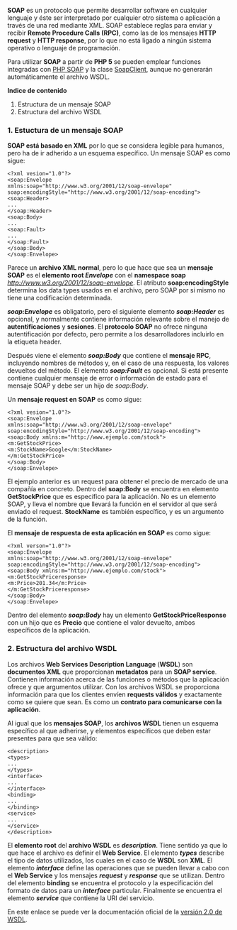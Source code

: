 **SOAP** es un protocolo que permite desarrollar software en cualquier lenguaje y éste ser interpretado por cualquier otro sistema o aplicación a través de una red mediante XML. SOAP establece reglas para enviar y recibir **Remote Procedure Calls (RPC)**, como las de los mensajes **HTTP request** y **HTTP response**, por lo que no está ligado a ningún sistema operativo o lenguaje de programación.

Para utilizar **SOAP** a partir de **PHP 5** se pueden emplear funciones integradas con [PHP SOAP](http://php.net/manual/en/book.soap.php) y la clase [SoapClient](http://php.net/soapclient), aunque no generarán automáticamente el archivo WSDL.

**Indice de contenido**

1.  Estructura de un mensaje SOAP
2.  Estructura del archivo WSDL

### 1. Estuctura de un mensaje SOAP

**SOAP está basado en XML** por lo que se considera legible para humanos, pero ha de ir adherido a un esquema específico. Un mensaje SOAP es como sigue:

```
<?xml vesion="1.0"?>
<soap:Envelope
xmlns:soap="http://www.w3.org/2001/12/soap-envelope"
soap:encodingStyle="http://www.w3.org/2001/12/soap-encoding">
<soap:Header>
...
</soap:Header>
<soap:Body>
...
<soap:Fault>
...
</soap:Fault>
</soap:Body>
</soap:Envelope>
```

Parece un **archivo XML normal**, pero lo que hace que sea un **mensaje SOAP** es el **elemento root _Envelope_** con el **namespace soap** _http://www.w3.org/2001/12/soap-envelope_. El atributo **soap:encodingStyle** determina los data types usados en el archivo, pero SOAP por si mismo no tiene una codificación determinada.

_**soap:Envelope**_ es obligatorio, pero el siguiente elemento _**soap:Header**_ es opcional, y normalmente contiene información relevante sobre el manejo de **autentificaciones** y **sesiones**. El **protocolo SOAP** no ofrece ninguna autentificación por defecto, pero permite a los desarrolladores incluirlo en la etiqueta header.

Después viene el elemento _**soap:Body**_ que contiene el **mensaje RPC**, incluyendo nombres de métodos y, en el caso de una respuesta, los valores devueltos del método. El elemento _**soap:Fault**_ es opcional. Si está presente contiene cualquier mensaje de error o información de estado para el mensaje SOAP y debe ser un hijo de _soap:Body_.

Un **mensaje request en SOAP** es como sigue:

```
<?xml vesion="1.0"?>
<soap:Envelope
xmlns:soap="http://www.w3.org/2001/12/soap-envelope"
soap:encodingStyle="http://www.w3.org/2001/12/soap-encoding">
<soap:Body xmlns:m="http://www.ejemplo.com/stock">
<m:GetStockPrice>
<m:StockName>Google</m:StockName>
</m:GetStockPrice>
</soap:Body>
</soap:Envelope>
```

El ejemplo anterior es un request para obtener el precio de mercado de una compañía en concreto. Dentro del **soap:Body** se encuentra en elemento **GetStockPrice** que es específico para la aplicación. No es un elemento SOAP, y lleva el nombre que llevará la función en el servidor al que será enviado el request. **StockName** es también específico, y es un argumento de la función.

El **mensaje de respuesta de esta aplicación en SOAP** es como sigue:

```
<?xml verson="1.0"?>
<soap:Envelope
xmlns:soap="http://www.w3.org/2001/12/soap-envelope"
soap:encodingStyle="http://www.w3.org/2001/12/soap-encoding">
<soap:Body xmlns:m="http://www.ejemplo.com/stock">
<m:GetStockPriceresponse>
<m:Price>201.34</m:Price>
</m:GetStockPriceresponse>
</soap:Body>
</soap:Envelope>
```

Dentro del elemento _**soap:Body**_ hay un elemento **GetStockPriceResponse** con un hijo que es **Precio** que contiene el valor devuelto, ambos específicos de la aplicación.

### 2. Estructura del archivo WSDL

Los archivos **Web Services Description Language** (**WSDL**) son **documentos XML** que proporcionan **metadatos** para un **SOAP service**. Contienen información acerca de las funciones o métodos que la aplicación ofrece y que argumentos utilizar. Con los archivos WSDL se proporciona información para que los clientes envíen **requests válidos** y exactamente como se quiere que sean. Es como un **contrato para comunicarse con la aplicación**. 

Al igual que los **mensajes SOAP**, los **archivos WSDL** tienen un esquema específico al que adherirse, y elementos específicos que deben estar presentes para que sea válido:

```
<description>
<types>
...
</types>
<interface>
...
</interface>
<binding>
...
</binding>
<service>
...
</service>
</description>
```

El **elemento root** del **archivo WSDL** es _**description**_. Tiene sentido ya que lo que hace el archivo es definir el **Web Service**. El elemento _**types**_ describe el tipo de datos utilizados, los cuales en el caso de **WSDL** son **XML**. El elemento _**interface**_ define las operaciones que se pueden llevar a cabo con el **Web Service** y los mensajes _**request**_ y _**response**_ que se utilizan. Dentro del elemento **binding** se encuentra el protocolo y la especificación del formato de datos para un _**interface**_ particular. Finalmente se encuentra el elemento _**service**_ que contiene la URI del servicio.

En este enlace se puede ver la documentación oficial de la [versión 2.0 de WSDL](http://www.w3.org/TR/wsdl20-primer/).